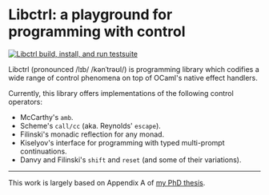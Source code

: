 # Libctrl: a playground for programming with control

[![Libctrl build, install, and run testsuite](https://github.com/dhil/ocaml-libctrl/actions/workflows/ci.yml/badge.svg)](https://github.com/dhil/ocaml-libctrl/actions/workflows/ci.yml)

Libctrl (pronounced /lɪb/ /kənˈtrəʊl/) is programming library which
codifies a wide range of control phenomena on top of OCaml's native
effect handlers.

Currently, this library offers implementations of the following
control operators:

* McCarthy's `amb`.
* Scheme's `call/cc` (aka. Reynolds' `escape`).
* Filinski's monadic reflection for any monad.
* Kiselyov's interface for programming with typed multi-prompt continuations.
* Danvy and Filinski's `shift` and `reset` (and some of their variations).

<hr />

This work is largely based on Appendix A of [my PhD
thesis](https://dhil.net/research/papers/thesis.pdf).
